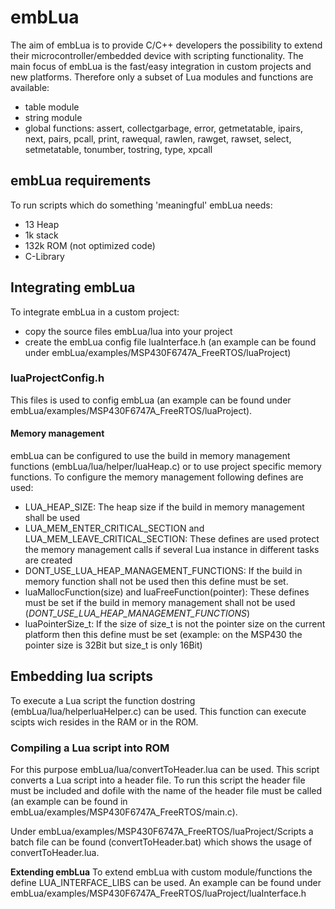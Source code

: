 # embLua
The aim of embLua is to provide C/C++ developers the possibility to extend their microcontroller/embedded device with scripting functionality. The main focus of embLua is the fast/easy integration in custom projects and new platforms. Therefore only a subset of Lua modules and functions are available:
- table module
- string module
- global functions: assert, collectgarbage, error, getmetatable, ipairs, next, pairs, pcall, print, rawequal, rawlen, rawget, rawset, select, setmetatable, tonumber, tostring, type, xpcall

## embLua requirements
To run scripts which do something 'meaningful' embLua needs:
- 13 Heap
- 1k stack
- 132k ROM (not optimized code)
- C-Library

## Integrating embLua
To integrate embLua in a custom project:
- copy the source files embLua/lua into your project
- create the embLua config file luaInterface.h (an example can be found under embLua/examples/MSP430F6747A_FreeRTOS/luaProject)


### luaProjectConfig.h
This files is used to config  embLua (an example can be found under embLua/examples/MSP430F6747A_FreeRTOS/luaProject). 

#### Memory management 
embLua can be configured to use the build in memory management functions (embLua/lua/helper/luaHeap.c) or to use project specific memory functions. To configure the memory management following defines are used:

- LUA_HEAP_SIZE: The heap size if the build in memory management shall be used
- LUA_MEM_ENTER_CRITICAL_SECTION and LUA_MEM_LEAVE_CRITICAL_SECTION: These defines are used protect the memory management calls if several Lua instance in different tasks are created
- DONT_USE_LUA_HEAP_MANAGEMENT_FUNCTIONS: If the build in memory function shall not be used then this define must be set.
- luaMallocFunction(size) and luaFreeFunction(pointer): These defines must be set if the build in memory management shall not be used (*DONT_USE_LUA_HEAP_MANAGEMENT_FUNCTIONS*)
- luaPointerSize_t: If the size of size_t is not the pointer size on the current platform then this define must be set (example: on the MSP430 the pointer size is 32Bit but size_t is only 16Bit)

## Embedding lua scripts
To execute a Lua script the function dostring (embLua/lua/helperluaHelper.c) can be used. This function can execute scipts wich resides in the RAM or in the ROM.

### Compiling a Lua script into ROM
For this purpose embLua/lua/convertToHeader.lua can be used. This script converts a Lua script into a header file. To run this script the header file must be included and dofile with the name of the header file must be called (an example can be found in embLua/examples/MSP430F6747A_FreeRTOS/main.c).

Under embLua/examples/MSP430F6747A_FreeRTOS/luaProject/Scripts a batch file can be found (convertToHeader.bat) which shows the usage of convertToHeader.lua.

**Extending embLua**
To extend embLua with custom module/functions the define LUA_INTERFACE_LIBS can be used. An example can be found under embLua/examples/MSP430F6747A_FreeRTOS/luaProject/luaInterface.h
